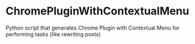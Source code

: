 # ChromePluginWithContextualMenu
Python script that generates Chrome Plugin with Contextual Menu for performing tasks (like rewriting posts)
